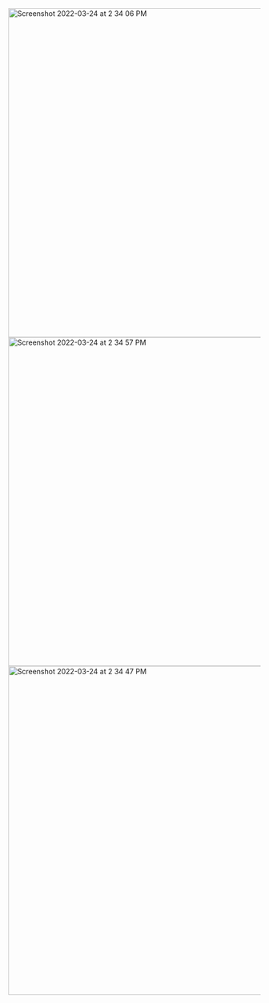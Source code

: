 <img width="658" alt="Screenshot 2022-03-24 at 2 34 06 PM" src="https://user-images.githubusercontent.com/63536512/159882215-80a56625-cc90-4426-8882-10d29b80aaf7.png">
<img width="658" alt="Screenshot 2022-03-24 at 2 34 57 PM" src="https://user-images.githubusercontent.com/63536512/159882235-65a96c8f-9deb-478d-944c-9fe9c4075061.png">
<img width="658" alt="Screenshot 2022-03-24 at 2 34 47 PM" src="https://user-images.githubusercontent.com/63536512/159882253-09a402e3-e372-46cd-b21f-5036b251fdbc.png">
